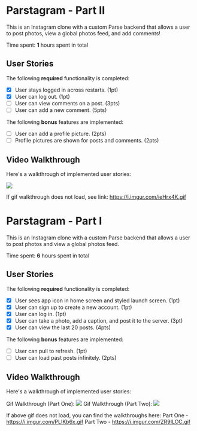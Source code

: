 # Parstagram - Part II

This is an Instagram clone with a custom Parse backend that allows a user to post photos, view a global photos feed, and add comments!

Time spent: **1** hours spent in total

## User Stories

The following **required** functionality is completed:

- [x] User stays logged in across restarts. (1pt)
- [x] User can log out. (1pt)
- [ ] User can view comments on a post. (3pts)
- [ ] User can add a new comment. (5pts)

The following **bonus** features are implemented:

- [ ] User can add a profile picture. (2pts)
- [ ] Profile pictures are shown for posts and comments. (2pts)

## Video Walkthrough

Here's a walkthrough of implemented user stories:

![](https://i.imgur.com/ieHrx4K.gif)


If gif walkthrough does not load, see link: https://i.imgur.com/ieHrx4K.gif

# Parstagram - Part I

This is an Instagram clone with a custom Parse backend that allows a user to post photos and view a global photos feed.

Time spent: **6** hours spent in total

## User Stories

The following **required** functionality is completed:

- [x] User sees app icon in home screen and styled launch screen. (1pt)
- [x] User can sign up to create a new account. (1pt)
- [x] User can log in. (1pt)
- [x] User can take a photo, add a caption, and post it to the server. (3pt)
- [x] User can view the last 20 posts. (4pts)

The following **bonus** features are implemented:

- [ ] User can pull to refresh. (1pt)
- [ ] User can load past posts infinitely. (2pts)

## Video Walkthrough

Here's a walkthrough of implemented user stories:

Gif Walkthrough (Part One):
![](https://i.imgur.com/PLIKb6x.gif)
Gif Walkthrough (Part Two):
![](https://i.imgur.com/ZR9ILOC.gif)

If above gif does not load, you can find the walkthroughs here:
Part One - https://i.imgur.com/PLIKb6x.gif
Part Two - https://i.imgur.com/ZR9ILOC.gif
